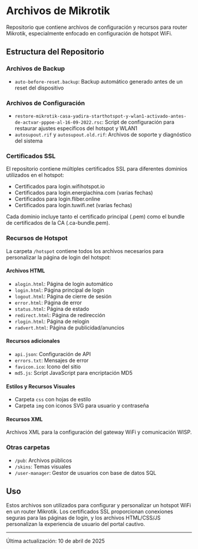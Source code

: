 # Archivos de Mikrotik

Repositorio que contiene archivos de configuración y recursos para router Mikrotik, especialmente enfocado en configuración de hotspot WiFi.

## Estructura del Repositorio

### Archivos de Backup
- `auto-before-reset.backup`: Backup automático generado antes de un reset del dispositivo

### Archivos de Configuración
- `restore-mikrotik-casa-yadira-starthotspot-y-wlan1-activado-antes-de-actvar-pppoe-al-16-09-2022.rsc`: Script de configuración para restaurar ajustes específicos del hotspot y WLAN1
- `autosupout.rif` y `autosupout.old.rif`: Archivos de soporte y diagnóstico del sistema

### Certificados SSL
El repositorio contiene múltiples certificados SSL para diferentes dominios utilizados en el hotspot:
- Certificados para login.wifihotspot.io
- Certificados para login.energiachina.com (varias fechas)
- Certificados para login.fliber.online
- Certificados para login.tuwifi.net (varias fechas)

Cada dominio incluye tanto el certificado principal (.pem) como el bundle de certificados de la CA (.ca-bundle.pem).

### Recursos de Hotspot
La carpeta `/hotspot` contiene todos los archivos necesarios para personalizar la página de login del hotspot:

#### Archivos HTML
- `alogin.html`: Página de login automático
- `login.html`: Página principal de login
- `logout.html`: Página de cierre de sesión
- `error.html`: Página de error
- `status.html`: Página de estado
- `redirect.html`: Página de redirección
- `rlogin.html`: Página de relogin
- `radvert.html`: Página de publicidad/anuncios

#### Recursos adicionales
- `api.json`: Configuración de API
- `errors.txt`: Mensajes de error
- `favicon.ico`: Icono del sitio
- `md5.js`: Script JavaScript para encriptación MD5

#### Estilos y Recursos Visuales
- Carpeta `css` con hojas de estilo
- Carpeta `img` con iconos SVG para usuario y contraseña

#### Recursos XML
Archivos XML para la configuración del gateway WiFi y comunicación WISP.

### Otras carpetas
- `/pub`: Archivos públicos
- `/skins`: Temas visuales
- `/user-manager`: Gestor de usuarios con base de datos SQL

## Uso

Estos archivos son utilizados para configurar y personalizar un hotspot WiFi en un router Mikrotik. Los certificados SSL proporcionan conexiones seguras para las páginas de login, y los archivos HTML/CSS/JS personalizan la experiencia de usuario del portal cautivo.

---
Última actualización: 10 de abril de 2025
